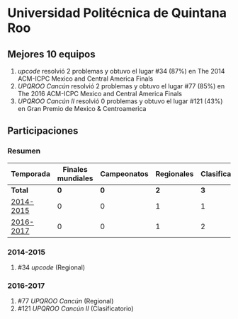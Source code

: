 ---
---

# Universidad Politécnica de Quintana Roo

## Mejores 10 equipos

1. _upcode_ resolvió 2 problemas y obtuvo el lugar #34 (87%) en The 2014 ACM-ICPC Mexico and Central America Finals
1. _UPQROO Cancún_ resolvió 2 problemas y obtuvo el lugar #77 (85%) en The 2016 ACM-ICPC Mexico and Central America Finals
1. _UPQROO Cancún II_ resolvió 0 problemas y obtuvo el lugar #121 (43%) en Gran Premio de Mexico & Centroamerica

## Participaciones

### Resumen

| Temporada | Finales mundiales | Campeonatos | Regionales | Clasificatorios | Equipos |
| --- | --- | --- | --- | --- | --- |
| **Total** | **0** | **0** | **2** | **3** | **3** |
| [2014-2015](#2014-2015) | 0 | 0 | 1 | 1 | 1 |
| [2016-2017](#2016-2017) | 0 | 0 | 1 | 2 | 2 |

### 2014-2015

1. #34 _upcode_ (Regional)

### 2016-2017

1. #77 _UPQROO Cancún_ (Regional)
1. #121 _UPQROO Cancún II_ (Clasificatorio)



